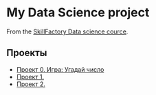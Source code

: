 # My Data Science project

From the [SkillFactory Data science cource](https://skillfactory.ru/data-science-specialization).

## Проекты

* [Проект 0. Игра: Угадай число](https://github.com/Nadarsa/sf_data_science/tree/main/project_0)
* [Проект 1. ](https://github.com/Nadarsa/sf_data_science/tree/main/project_1)
* [Проект 2. ]()
